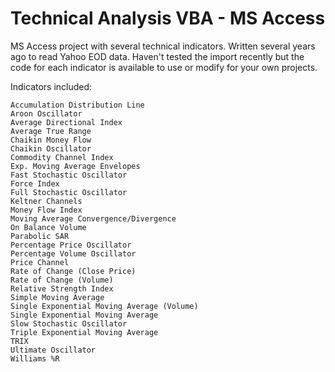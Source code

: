 # Technical Analysis VBA - MS Access

MS Access project with several technical indicators. Written several years ago to read Yahoo EOD data. Haven't tested the import recently but the code for each indicator is available to use or modify for your own projects.

Indicators included:

    Accumulation Distribution Line
    Aroon Oscillator
    Average Directional Index
    Average True Range
    Chaikin Money Flow
    Chaikin Oscillator
    Commodity Channel Index
    Exp. Moving Average Envelopes
    Fast Stochastic Oscillator
    Force Index
    Full Stochastic Oscillator
    Keltner Channels
    Money Flow Index
    Moving Average Convergence/Divergence
    On Balance Volume
    Parabolic SAR
    Percentage Price Oscillator
    Percentage Volume Oscillator
    Price Channel
    Rate of Change (Close Price)
    Rate of Change (Volume)
    Relative Strength Index
    Simple Moving Average
    Single Exponential Moving Average (Volume)
    Single Exponential Moving Average
    Slow Stochastic Oscillator
    Triple Exponential Moving Average
    TRIX
    Ultimate Oscillator
    Williams %R

